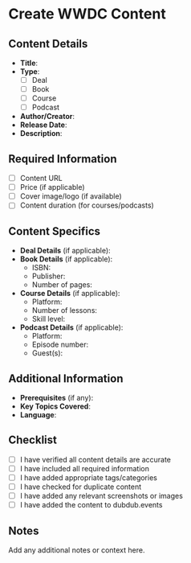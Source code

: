 # Create WWDC Content

## Content Details
- **Title**: 
- **Type**: 
  - [ ] Deal
  - [ ] Book
  - [ ] Course
  - [ ] Podcast
- **Author/Creator**: 
- **Release Date**: 
- **Description**: 

## Required Information
- [ ] Content URL
- [ ] Price (if applicable)
- [ ] Cover image/logo (if available)
- [ ] Content duration (for courses/podcasts)

## Content Specifics
- **Deal Details** (if applicable):
- **Book Details** (if applicable):
  - ISBN:
  - Publisher:
  - Number of pages:
- **Course Details** (if applicable):
  - Platform:
  - Number of lessons:
  - Skill level:
- **Podcast Details** (if applicable):
  - Platform:
  - Episode number:
  - Guest(s):

## Additional Information
- **Prerequisites** (if any):
- **Key Topics Covered**:
- **Language**:

## Checklist
- [ ] I have verified all content details are accurate
- [ ] I have included all required information
- [ ] I have added appropriate tags/categories
- [ ] I have checked for duplicate content
- [ ] I have added any relevant screenshots or images
- [ ] I have added the content to dubdub.events

## Notes
Add any additional notes or context here. 